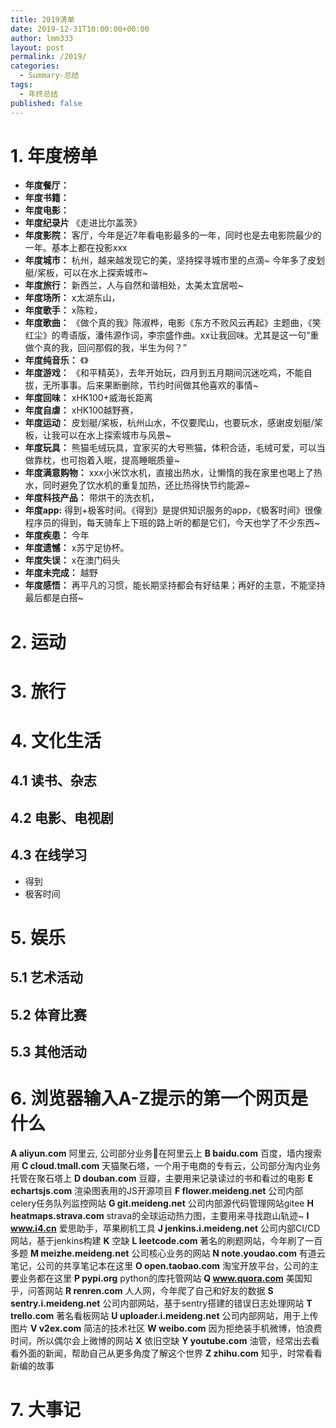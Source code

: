 ```yaml
---
title: 2019清单
date: 2019-12-31T10:00:00+00:00
author: lmm333
layout: post
permalink: /2019/
categories:
  - Summary-总结
tags:
  - 年终总结
published: false
---
```


# 1. 年度榜单
 
- **年度餐厅：** 
- **年度书籍：**
- **年度电影：** 
- **年度纪录片** 《走进比尔盖茨》
- **年度影院：** 客厅，今年是近7年看电影最多的一年，同时也是去电影院最少的一年。基本上都在投影xxx
- **年度城市：** 杭州，越来越发现它的美，坚持探寻城市里的点滴~ 今年多了皮划艇/桨板，可以在水上探索城市~
- **年度旅行：** 新西兰，人与自然和谐相处，太美太宜居啦~
- **年度场所：** x太湖东山，
- **年度歌手：** x陈粒，
- **年度歌曲：** 《做个真的我》陈淑桦，电影《东方不败风云再起》主题曲，《笑红尘》的粤语版，潘伟源作词，李宗盛作曲。xx让我回味。尤其是这一句“重做个真的我，回问那假的我，半生为何？”
- **年度纯音乐：** 《》
- **年度游戏：** 《和平精英》，去年开始玩，四月到五月期间沉迷吃鸡，不能自拔，无所事事。后来果断删除，节约时间做其他喜欢的事情~
- **年度回味：** xHK100+威海长距离
- **年度自虐：** xHK100越野赛，
- **年度运动：** 皮划艇/桨板，杭州山水，不仅要爬山，也要玩水，感谢皮划艇/桨板，让我可以在水上探索城市与风景~
- **年度玩具：** 熊猫毛绒玩具，宜家买的大号熊猫，体积合适，毛绒可爱，可以当做靠枕，也可抱着入眠，提高睡眠质量~ 
- **年度满意购物：** xxx小米饮水机，直接出热水，让懒惰的我在家里也喝上了热水，同时避免了饮水机的重复加热，还比热得快节约能源~
- **年度科技产品：** 带烘干的洗衣机，
- **年度app:** 得到+极客时间。《得到》是提供知识服务的app，《极客时间》很像程序员的得到，每天骑车上下班的路上听的都是它们，今天也学了不少东西~
- **年度疾患：** 今年
- **年度遗憾：** x苏宁足协杯。
- **年度失误：** x在澳门码头
- **年度未完成：** 越野
- **年度感悟：** 再平凡的习惯，能长期坚持都会有好结果；再好的主意，不能坚持最后都是白搭~

# 2. 运动

# 3. 旅行

# 4. 文化生活
## 4.1 读书、杂志
## 4.2 电影、电视剧
## 4.3 在线学习
- 得到
- 极客时间

# 5. 娱乐
## 5.1 艺术活动
## 5.2 体育比赛
## 5.3 其他活动

# 6. 浏览器输入A-Z提示的第一个网页是什么
**A aliyun.com** 阿里云, 公司部分业务在阿里云上
**B baidu.com** 百度，墙内搜索用
**C cloud.tmall.com** 天猫聚石塔，一个用于电商的专有云，公司部分淘内业务托管在聚石塔上
**D douban.com** 豆瓣，主要用来记录读过的书和看过的电影
**E echartsjs.com** 渲染图表用的JS开源项目
**F flower.meideng.net** 公司内部celery任务队列监控网站
**G git.meideng.net** 公司内部源代码管理网站gitee
**H heatmaps.strava.com** strava的全球运动热力图，主要用来寻找跑山轨迹~
**I www.i4.cn** 爱思助手，苹果刷机工具
**J jenkins.i.meideng.net** 公司内部CI/CD网站，基于jenkins构建
**K** 空缺
**L leetcode.com** 著名的刷题网站，今年刷了一百多题
**M meizhe.meideng.net** 公司核心业务的网站
**N note.youdao.com** 有道云笔记，公司的共享笔记本在这里
**O open.taobao.com** 淘宝开放平台，公司的主要业务都在这里
**P pypi.org** python的库托管网站
**Q www.quora.com** 美国知乎，问答网站
**R renren.com** 人人网，今年爬了自己和好友的数据
**S sentry.i.meideng.net** 公司内部网站，基于sentry搭建的错误日志处理网站
**T trello.com** 著名看板网站
**U uploader.i.meideng.net** 公司内部网站，用于上传图片
**V v2ex.com** 简洁的技术社区
**W weibo.com** 因为拒绝装手机微博，怕浪费时间，所以偶尔会上微博的网站
**X** 依旧空缺
**Y youtube.com** 油管，经常出去看看外面的新闻，帮助自己从更多角度了解这个世界
**Z zhihu.com** 知乎，时常看看新编的故事

# 7. 大事记